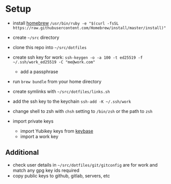 # Setup

- install [homebrew](https://brew.sh/) `/usr/bin/ruby -e "$(curl -fsSL https://raw.githubusercontent.com/Homebrew/install/master/install)"`
- create `~/src` directory
- clone this repo into `~/src/dotfiles`
- create ssh key for work:
  `ssh-keygen -o -a 100 -t ed25519 -f ~/.ssh/work_ed25519 -C "me@work.com"`
  - add a passphrase

- run `brew bundle` from your home directory
- create symlinks with `~/src/dotfiles/links.sh`
- add the ssh key to the keychain `ssh-add -K ~/.ssh/work`
- change shell to zsh with `chsh` setting to `/bin/zsh` or the path to
`zsh`
- import private keys
  - import Yubikey keys from [keybase](https://keybase.io)
  - import a work key

## Additional

- check user details in `~/src/dotfiles/git/gitconfig` are for work and
match any gpg key ids required
- copy public keys to github, gitlab, servers, etc
